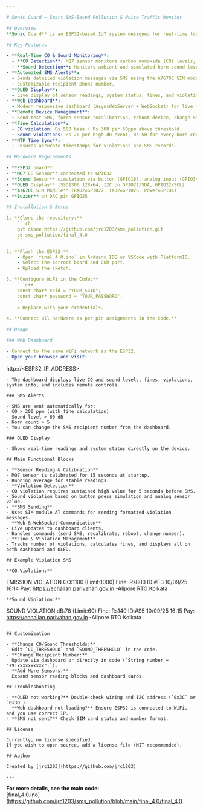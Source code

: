 ```yaml
---

# Sonic Guard – Smart SMS-Based Pollution & Noise Traffic Monitor

## Overview
**Sonic Guard** is an ESP32-based IoT system designed for real-time traffic pollution and noise monitoring. It integrates an MQ7 CO sensor, a sound monitor, and a SIM A7670C module to automatically detect violations and send SMS alerts to authorities or users. The system also provides a live web dashboard for monitoring, device management, and configuration.

## Key Features

- **Real-Time CO & Sound Monitoring**:  
  - **CO Detection**: MQ7 sensor monitors carbon monoxide (CO) levels; violations trigger when levels exceed 200 ppm.
  - **Sound Detection**: Monitors ambient and simulated horn sound levels; violations trigger above 60 dB or excessive horn use.
- **Automated SMS Alerts**:  
  - Sends detailed violation messages via SMS using the A7670C SIM module.
  - Customizable recipient phone number.
- **OLED Display**:  
  - Live display of sensor readings, system status, fines, and violations.
- **Web Dashboard**:  
  - Modern responsive dashboard (AsyncWebServer + WebSocket) for live monitoring, historical violations, system status, and remote controls.
- **Remote Device Management**:  
  - Send test SMS, force sensor recalibration, reboot device, change SMS recipient.
- **Fine Calculation**:  
  - CO violation: Rs 500 base + Rs 300 per 50ppm above threshold.
  - Sound violations: Rs 20 per high dB event, Rs 50 for every horn count excess.
- **NTP Time Sync**:  
  - Ensures accurate timestamps for violations and SMS records.

## Hardware Requirements

- **ESP32 board**
- **MQ7 CO Sensor** connected to GPIO32
- **Sound Sensor** simulation via button (GPIO18), analog input (GPIO34)
- **OLED Display** (SSD1306 128x64, I2C on GPIO21/SDA, GPIO22/SCL)
- **A7670C SIM Module** (RXD2=GPIO27, TXD2=GPIO26, Power=GPIO4)
- **Buzzer** on DAC pin GPIO25

## Installation & Setup

1. **Clone the repository:**
    ```sh
    git clone https://github.com/jrc1203/sms_pollution.git
    cd sms_pollution/final_4.0
    ```

2. **Flash the ESP32:**
    - Open `final_4.0.ino` in Arduino IDE or VSCode with PlatformIO.
    - Select the correct board and COM port.
    - Upload the sketch.

3. **Configure WiFi in the Code:**
    ```c++
    const char* ssid = "YOUR_SSID";
    const char* password = "YOUR_PASSWORD";
    ```
    > Replace with your credentials.

4. **Connect all hardware as per pin assignments in the code.**

## Usage

### Web Dashboard

- Connect to the same WiFi network as the ESP32.
- Open your browser and visit:  
  ```
  http://<ESP32_IP_ADDRESS>
  ```
- The dashboard displays live CO and sound levels, fines, violations, system info, and includes remote controls.

### SMS Alerts

- SMS are sent automatically for:
  - CO > 200 ppm (with fine calculation)
  - Sound level > 60 dB
  - Horn count > 5
- You can change the SMS recipient number from the dashboard.

### OLED Display

- Shows real-time readings and system status directly on the device.

## Main Functional Blocks

- **Sensor Reading & Calibration**
  - MQ7 sensor is calibrated for 15 seconds at startup.
  - Running average for stable readings.
- **Violation Detection**
  - CO violation requires sustained high value for 5 seconds before SMS.
  - Sound violation based on button press simulation and analog sensor value.
- **SMS Sending**
  - Uses SIM module AT commands for sending formatted violation messages.
- **Web & WebSocket Communication**
  - Live updates to dashboard clients.
  - Handles commands (send SMS, recalibrate, reboot, change number).
- **Fine & Violation Management**
  - Tracks number of violations, calculates fines, and displays all on both dashboard and OLED.

## Example Violation SMS

**CO Violation:**
```
EMISSION VIOLATION
CO:1100 (Limit:1000)
Fine: Rs800
ID:#E3
10/09/25 16:14
Pay: https://echallan.parivahan.gov.in
-Alipore RTO Kolkata
```
**Sound Violation:**
```
SOUND VIOLATION
dB:78 (Limit:60)
Fine: Rs140
ID:#S5
10/09/25 16:15
Pay: https://echallan.parivahan.gov.in
-Alipore RTO Kolkata
```

## Customization

- **Change CO/Sound Thresholds:**  
  Edit `CO_THRESHOLD` and `SOUND_THRESHOLD` in the code.
- **Change Recipient Number:**  
  Update via dashboard or directly in code (`String number = "+91xxxxxxxxxx";`).
- **Add More Sensors:**  
  Expand sensor reading blocks and dashboard cards.

## Troubleshooting

- **OLED not working?** Double-check wiring and I2C address (`0x3C` or `0x3D`).
- **Web dashboard not loading?** Ensure ESP32 is connected to WiFi, and you use correct IP.
- **SMS not sent?** Check SIM card status and number format.

## License

Currently, no license specified.  
If you wish to open source, add a license file (MIT recommended).

## Author

Created by [jrc1203](https://github.com/jrc1203)

---
```


**For more details, see the main code:**  
[final_4.0.ino](https://github.com/jrc1203/sms_pollution/blob/main/final_4.0/final_4.0.
